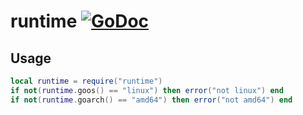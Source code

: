 # runtime [![GoDoc](https://godoc.org/github.com/lovercode/gopher-lua-libs/runtime?status.svg)](https://godoc.org/github.com/lovercode/gopher-lua-libs/runtime)

## Usage

```lua
local runtime = require("runtime")
if not(runtime.goos() == "linux") then error("not linux") end
if not(runtime.goarch() == "amd64") then error("not amd64") end
```

